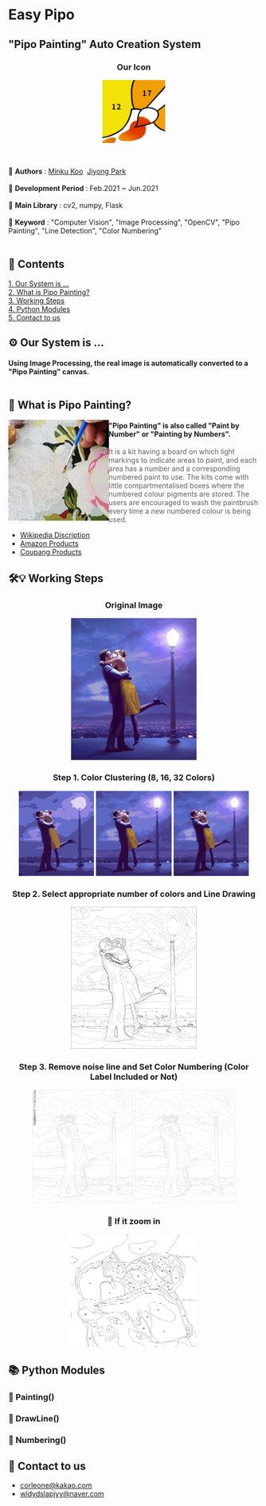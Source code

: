 # Easy Pipo
## "Pipo Painting" Auto Creation System

<h3 align="center">Our Icon</h3>
<p align="center">
  <img src="/about_project/logo.png" width="25%" title="logo" ></img>
</p><br>

📌 **Authors** :  [Minku Koo](https://github.com/Minku-Koo) &nbsp;[Jiyong Park](https://github.com/Ji-yong219)      <br><br>
📌 **Development Period** : Feb.2021 ~ Jun.2021     <br><br>
📌 **Main Library** : cv2, numpy, Flask       <br><br>
📌 **Keyword** : "Computer Vision", "Image Processing", "OpenCV", "Pipo Painting", "Line Detection", "Color Numbering"       <br><br>

## 🔗 Contents
[1. Our System is ...](#-our-system-is)    
[2. What is Pipo Painting?](#-what-is-pipo-painting)    
[3. Working Steps](#-working-steps)    
[4. Python Modules](#-python-modules)    
[5. Contact to us](#-contact-to-us)    


## ⚙ Our System is ...
#### Using Image Processing, the real image is automatically converted to a "Pipo Painting" canvas.   <br><br>

## 🤔 What is Pipo Painting?
<img src="/about_project/pipo-example.jpg" width="40%" title="pipopainting-example" style="float: left" ></img>    

#### "Pipo Painting" is also called "Paint by Number" or "Painting by Numbers".    

> It is a kit having a board on which light markings to indicate areas to paint, and each area has a number and a corresponding numbered paint to use. 
> The kits come with little compartmentalised boxes where the numbered colour pigments are stored. 
> The users are encouraged to wash the paintbrush every time a new numbered colour is being used.


* [Wikipedia Discription](https://en.wikipedia.org/wiki/Paint_by_number)   
* [Amazon Products](https://www.amazon.com/Pipo-Painting/s?k=Pipo+Painting)   
* [Coupang Products](https://www.coupang.com/np/search?q=%ED%94%BC%ED%8F%AC%ED%8E%98%EC%9D%B8%ED%8C%85&channel=relate)

## 🛠💡 Working Steps

<h3  align="center">Original Image</h3>
<p align="center">
  <img src="/about_project/test-image/lala.jpg" width="50%" title="original"></img>
</p>

<h3 align="center" >Step 1. Color Clustering (8, 16, 32 Colors)</h3>
<!--<h3  align="center">8 Colors&nbsp;&nbsp;&nbsp;&nbsp;&nbsp;&nbsp;&nbsp;&nbsp;&nbsp;&nbsp;&nbsp;/&nbsp;&nbsp;&nbsp;&nbsp;&nbsp;&nbsp;&nbsp;&nbsp;&nbsp;&nbsp;&nbsp;
  16 Colors&nbsp;&nbsp;&nbsp;&nbsp;&nbsp;&nbsp;&nbsp;&nbsp;&nbsp;&nbsp;&nbsp;/&nbsp;&nbsp;&nbsp;&nbsp;&nbsp;&nbsp;&nbsp;&nbsp;&nbsp;&nbsp;&nbsp;
  32 Colors
</h3>-->
<p align="center">
  <img src="/about_project/test-image/lala-color-8.jpg" width="30%" title="8 colors" ></img>
  <img src="/about_project/test-image/lala-color-16.jpg" width="30%" title="16 colors"></img>
  <img src="/about_project/test-image/lala-color-32.jpg" width="30%" title="32 colors"></img>
</p>

<h3 align="center" >Step 2. Select appropriate number of colors and Line Drawing</h3>
<p align="center">
  <img src="/about_project/test-image/lala-lainedraw.jpg" width="50%" title="line drawing"></img>
</p>

<h3 align="center" >Step 3. Remove noise line and Set Color Numbering (Color Label Included or Not)</h3>
<!--<h3  align="center">Color Label Included&nbsp;&nbsp;&nbsp;&nbsp;&nbsp;/&nbsp;&nbsp;&nbsp;&nbsp;&nbsp; Unincluded
</h3>-->
<p align="center">
  <img src="/about_project/test-image/lala-numbering-label.jpg" width="40%" title="numbering+label"></img>
  <img src="/about_project/test-image/lala-numbering.jpg" width="40%" title="numbering+non_label"></img>
</p>

<h3 align="center" >🔎 If it zoom in</h3>
<p align="center">
  <img src="/about_project/test-image/lala-numbering-expand.jpg" width="50%" title="numbering-expand"></img>
</p>

## 📚 Python Modules

### 📍 Painting()

### 📍 DrawLine()

### 📍 Numbering()

## 📧 Contact to us
- corleone@kakao.com
- wldydslapjyy@naver.com 

